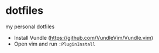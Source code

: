 # dotfiles
my personal dotfiles

- Install Vundle (https://github.com/VundleVim/Vundle.vim)
- Open vim and run `:PluginInstall`
